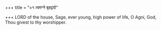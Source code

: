 +++
title = "०१ त्वमग्ने बृहद्वयो"

+++
LORD of the house, Sage, ever young, high power of life, O Agni, God,  
     Thou givest to thy worshipper.